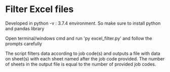 # Filter Excel files
Developed in python -v : 3.7.4 environment. So make sure to install python and pandas library

Open terminal/windows cmd and run 'py excel_filter.py' and follow the prompts carefully

The script filters data according to job code(s) and outputs a file with data on sheet(s) with each sheet named after the job code provided. 
The number of sheets in the output file is equal to the number of provided job codes.


